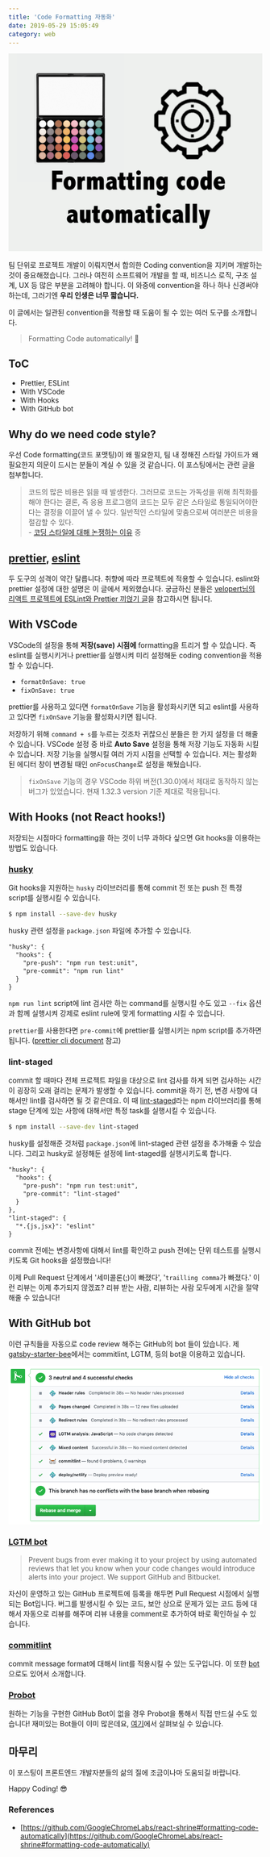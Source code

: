 ```yaml
---
title: 'Code Formatting 자동화'
date: 2019-05-29 15:05:49
category: web
---
```


![thumbnail](./images/formatting-code/Formatting_code_automatically.png)

팀 단위로 프로젝트 개발이 이뤄지면서 합의한 Coding convention을 지키며 개발하는 것이 중요해졌습니다. 그러나 여전히 소프트웨어 개발을 할 때, 비즈니스 로직, 구조 설계, UX 등 많은 부분을 고려해야 합니다. 이 와중에 convention을 하나 하나 신경써야 하는데, 그러기엔 **우리 인생은 너무 짧습니다.**

이 글에서는 일관된 convention을 적용할 때 도움이 될 수 있는 여러 도구를 소개합니다.

> Formatting Code automatically! 🤖

## ToC

- Prettier, ESLint
- With VSCode
- With Hooks
- With GitHub bot

## Why do we need code style?

우선 Code formatting(코드 포맷팅)이 왜 필요한지, 팀 내 정해진 스타일 가이드가 왜 필요한지 의문이 드시는 분들이 계실 수 있을 것 같습니다. 이 포스팅에서는 관련 글을 첨부합니다.

> 코드의 많은 비용은 읽을 때 발생한다. 그러므로 코드는 가독성을 위해 최적화를 해야 한다는 결론, 즉 응용 프로그램의 코드는 모두 같은 스타일로 통일되어야한다는 결정을 이끌어 낼 수 있다. 일반적인 스타일에 맞춤으로써 여러분은 비용을 절감할 수 있다.  
\- [코딩 스타일에 대해 논쟁하는 이유](http://www.mimul.com/pebble/default/2019/05/31/1559304696070.html) 중

## [prettier](https://github.com/prettier/prettier), [eslint](https://github.com/eslint/eslint)

두 도구의 성격이 약간 달릅니다. 취향에 따라 프로젝트에 적용할 수 있습니다. eslint와 prettier 설정에 대한 설명은 이 글에서 제외했습니다. 궁금하신 분들은 [velopert님의 리액트 프로젝트에 ESLint와 Prettier 끼얹기 글](https://velog.io/@velopert/eslint-and-prettier-in-react)을 참고하시면 됩니다.

## With VSCode

VSCode의 설정을 통해 **저장(save) 시점에** formatting을 트리거 할 수 있습니다. 즉 eslint를 실행시키거나 prettier를 실행시켜 미리 설정해둔 coding convention을 적용할 수 있습니다.

- `formatOnSave: true`
- `fixOnSave: true`

prettier를 사용하고 있다면 `formatOnSave` 기능을 활성화시키면 되고 eslint를 사용하고 있다면 `fixOnSave` 기능을 활성화시키면 됩니다.

저장하기 위해 `command + s`를 누르는 것조차 귀찮으신 분들은 한 가지 설정을 더 해줄 수 있습니다. VSCode 설정 중 바로 **Auto Save** 설정을 통해 저장 기능도 자동화 시킬 수 있습니다. 저장 기능을 실행시킬 여러 가지 시점을 선택할 수 있습니다. 저는 활성화 된 에디터 창이 변경될 때인 `onFocusChange`로 설정을 해뒀습니다.

> `fixOnSave` 기능의 경우 VSCode 하위 버전(1.30.0)에서 제대로 동작하지 않는 버그가 있었습니다. 현재 1.32.3 version 기준 제대로 적용됩니다.

## With Hooks (not React hooks!)

저장되는 시점마다 formatting을 하는 것이 너무 과하다 싶으면 Git hooks을 이용하는 방법도 있습니다.

### [husky](https://github.com/typicode/husky)

Git hooks을 지원하는 `husky` 라이브러리를 통해 commit 전 또는 push 전 특정 script를 실행시킬 수 있습니다.

```bash
$ npm install --save-dev husky
```

husky 관련 설정을 `package.json` 파일에 추가할 수 있습니다.

```json{4}
"husky": {
  "hooks": {
    "pre-push": "npm run test:unit",
    "pre-commit": "npm run lint"
  }
}
```

`npm run lint` script에 lint 검사만 하는 command를 실행시킬 수도 있고 `--fix` 옵션과 함께 실행시켜 강제로 eslint rule에 맞게 formatting 시킬 수 있습니다.

`prettier`를 사용한다면 `pre-commit`에 prettier를 실행시키는 npm script를 추가하면 됩니다. ([prettier cli document](https://prettier.io/docs/en/cli.html) 참고)

### lint-staged

commit 할 때마다 전체 프로젝트 파일을 대상으로 lint 검사를 하게 되면 검사하는 시간이 굉장히 오래 걸리는 문제가 발생할 수 있습니다. commit을 하기 전, 변경 사항에 대해서만 lint를 검사하면 될 것 같은데요. 이 때 [lint-staged](https://github.com/okonet/lint-staged)라는 npm 라이브러리를 통해 stage 단계에 있는 사항에 대해서만 특정 task를 실행시킬 수 있습니다.

```bash
$ npm install --save-dev lint-staged
```

husky를 설정해준 것처럼 `package.json`에 lint-staged 관련 설정을 추가해줄 수 있습니다. 그리고 husky로 설정해둔 설정에 lint-staged를 실행시키도록 합니다.

```json{4}
"husky": {
  "hooks": {
    "pre-push": "npm run test:unit",
    "pre-commit": "lint-staged"
  }
},
"lint-staged": {
  "*.{js,jsx}": "eslint"
}
```

commit 전에는 변경사항에 대해서 lint를 확인하고 push 전에는 단위 테스트를 실행시키도록 Git hooks을 설정했습니다!

이제 Pull Request 단계에서 '세미콜론(;)이 빠졌다', '`trailling comma`가 빠졌다.' 이런 리뷰는 이제 추가되지 않겠죠? 리뷰 받는 사람, 리뷰하는 사람 모두에게 시간을 절약해줄 수 있습니다!

## With GitHub bot

이런 규칙들을 자동으로 code review 해주는 GitHub의 bot 들이 있습니다.
제 [gatsby-starter-bee](https://github.com/JaeYeopHan/gatsby-starter-bee)에서는 commitlint, LGTM, 등의 bot을 이용하고 있습니다.

![github_bot_pr](./images/formatting-code/github_bot_pr.png)

### [LGTM bot](https://lgtm.com/)

> Prevent bugs from ever making it to your project by using automated reviews that let you know when your code changes would introduce alerts into your project. We support GitHub and Bitbucket.

자신이 운영하고 있는 GitHub 프로젝트에 등록을 해두면 Pull Request 시점에서 실행되는 Bot입니다. 버그를 발생시킬 수 있는 코드, 보안 상으로 문제가 있는 코드 등에 대해서 자동으로 리뷰를 해주며 리뷰 내용을 comment로 추가하여 바로 확인하실 수 있습니다.

### [commitlint](https://github.com/conventional-changelog/commitlint)

commit message format에 대해서 lint를 적용시킬 수 있는 도구입니다. 이 또한 [bot](https://github.com/z0al/commitlint-bot)으로도 있어서 소개합니다.

### [Probot](https://github.com/probot/probot)

원하는 기능을 구현한 GitHub Bot이 없을 경우 Probot을 통해서 직접 만드실 수도 있습니다! 재미있는 Bot들이 이미 많은데요, [여기](https://probot.github.io/apps/)에서 살펴보실 수 있습니다.

## 마무리

이 포스팅이 프론트엔드 개발자분들의 삶의 질에 조금이나마 도움되길 바랍니다.

Happy Coding! 😎

### References

- [https://github.com/GoogleChromeLabs/react-shrine#formatting-code-automatically](https://github.com/GoogleChromeLabs/react-shrine#formatting-code-automatically)
